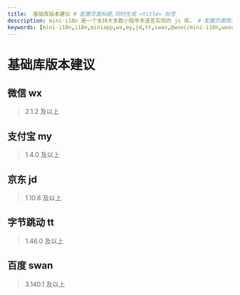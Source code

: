 ```yaml
---
title:  基础库版本建议 # 配置页面标题,同时生成 <title> 标签
description: mini-i18n 是一个支持大多数小程序多语言实现的 js 库。 # 配置页面简介，同时用于生成 <meta> 标签
keywords: [mini-i18n,i18n,miniapp,wx,my,jd,tt,swan,@wooc/mini-i18n,wooc] # 配置页面关键词，同时用于生成 <meta> 标签
---
```


# 基础库版本建议

## 微信 wx

> 2.1.2 及以上

## 支付宝 my

> 1.4.0 及以上

## 京东 jd

> 1.10.8 及以上

## 字节跳动 tt

> 1.46.0 及以上

## 百度 swan

> 3.140.1 及以上
